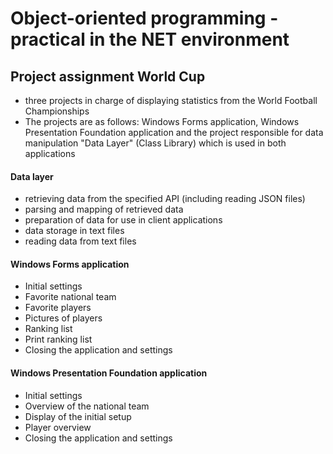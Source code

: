 # Object-oriented programming - practical in the NET environment
## Project assignment World Cup

- three projects in charge of displaying statistics from the World Football Championships
- The projects are as follows: Windows Forms application, Windows Presentation Foundation application and the project responsible for data manipulation "Data Layer" (Class Library) which is used in both applications

#### Data layer

- retrieving data from the specified API (including reading JSON files)
- parsing and mapping of retrieved data
- preparation of data for use in client applications
- data storage in text files
- reading data from text files

#### Windows Forms application

- Initial settings
- Favorite national team
- Favorite players
- Pictures of players
- Ranking list
- Print ranking list
- Closing the application and settings

#### Windows Presentation Foundation application

- Initial settings
- Overview of the national team
- Display of the initial setup
- Player overview
- Closing the application and settings
